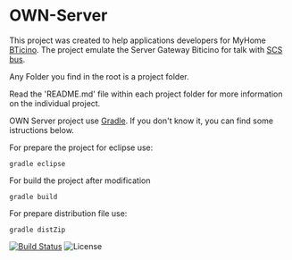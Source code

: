 OWN-Server
==========
This project was created to help applications developers for MyHome [BTicino](http://www.bticino.it/). The project emulate the Server Gateway Biticino for talk with [SCS bus](https://it.wikipedia.org/wiki/Bus_SCS).

Any Folder you find in the root is a project folder.

Read the 'README.md' file within each project folder for more information on the individual project.

OWN Server project use [Gradle](http://www.gradle.org). If you don't know it, you can find some istructions below.

For prepare the project for eclipse use:

    gradle eclipse

For build the project after modification

    gradle build

For prepare distribution file use:

    gradle distZip

[![Build Status](https://travis-ci.org/ilsaul/OWN-Server.svg?branch=master)](https://travis-ci.org/ilsaul/OWN-Server)
![License](https://badgen.net/badge/license/LGPL/blue)